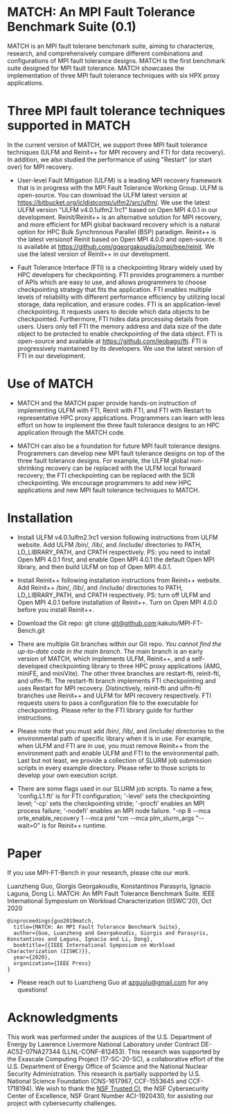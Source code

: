 # MATCH: An MPI Fault Tolerance Benchmark Suite (0.1)
MATCH is an MPI fault tolerane benchmark suite, aiming to characterize, research, and comprehensively compare different combinations and configurations of MPI fault tolerance designs. MATCH is the first benchmark suite designed for MPI fault tolerance. MATCH showcases the implementation of three MPI fault tolerance techniques with six HPX proxy applications. 

# Three MPI fault tolerance techniques supported in MATCH
In the current version of MATCH, we support three MPI fault tolerance techniques (ULFM and Reinit++ for MPI recovery and FTI for data recovery). In addition, we also studied the performance of using "Restart" (or start over) for MPI recovery.

- User-level Fault Mitigation (ULFM) is a leading MPI recovery framework that is in progress with the MPI Fault Tolerance Working Group. ULFM is open-source. You can download the ULFM latest version at https://bitbucket.org/icldistcomp/ulfm2/src/ulfm/. We use the latest ULFM version "ULFM v4.0.1ulfm2.1rc1" based on Open MPI 4.0.1 in our development. Reinit/Reinit++ is an alternative solution for MPI recovery, and more efficient for MPI global backward recovery which is a natural option for HPC Bulk Synchronous Parallel (BSP) paradigm. Reinit++ is the latest versionof Reinit based on Open MPI 4.0.0 and open-source. It is available at https://github.com/ggeorgakoudis/ompi/tree/reinit. We use the latest version of Reinit++ in our development. 

- Fault Tolerance Interface (FTI) is a checkpointing library widely used by HPC developers for checkpointing. FTI provides programmers a number of APIs which are easy to use, and allows programmers to choose checkpointing strategy that fits the application. FTI enables multiple levels of reliability with different performance efficiency by utilizing local storage, data replication, and erasure codes. FTI is an application-level checkpointing. It requests users to decide which data objects to be checkpointed. Furthermore, FTI hides data processing details from users. Users only tell FTI the memory address and data size of the date object to be protected to enable checkpointing of the data object. FTI is open-source and available at https://github.com/leobago/fti. FTI is progressively maintained by its developers. We use the latest version of FTI in our development. 

# Use of MATCH
- MATCH and the MATCH paper provide hands-on instruction of implementing ULFM with FTI, Reinit with FTI, and FTI with Restart to representative HPC proxy applications. Programmers can learn with less effort on how to implement the three fault tolerance designs to an HPC application through the MATCH code. 

- MATCH can also be a foundation for future MPI fault tolerance designs. Programmers can develop new MPI fault tolerance designs on top of the three fault tolerance designs. For example, the ULFM global non-shrinking recovery can be replaced with the ULFM local forward recovery; the FTI checkpointing can be replaced with the SCR checkpointing. We encourage programmers to add new HPC applications and new MPI fault tolerance techniques to MATCH.

# Installation
- Install ULFM v4.0.1ulfm2.1rc1 version following instructions from ULFM website. Add ULFM /bin/, /lib/, and /include/ directories to PATH, LD\_LIBRARY\_PATH, and CPATH respectively. PS: you need to install Open MPI 4.0.1 first, and enable Open MPI 4.0.1 the default Open MPI library, and then build ULFM on top of Open MPI 4.0.1.

- Install Reinit++ following installation instructions from Reinit++ website. Add Reinit++ /bin/, /lib/, and /include/ directories to PATH, LD\_LIBRARY\_PATH, and CPATH respectively. PS: turn off ULFM and Open MPI 4.0.1 before installation of Reinit++. Turn on Open MPI 4.0.0 before you install Reinit++. 

- Download the Git repo: git clone git@github.com:kakulo/MPI-FT-Bench.git

- There are multiple Git branches within our Git repo. *You cannot find the up-to-date code in the main branch*. The main branch is an early version of MATCH, which implements ULFM, Reinit++, and a self-developed checkpointing library to three HPC proxy applications (AMG, miniFE, and miniVite). The other three branches are restart-fti, reinit-fti, and ulfm-fti. The restart-fti branch implements FTI checkpointing and uses Restart for MPI recovery. Distinctively, reinit-fti and ulfm-fti branches use Reinit++ and ULFM for MPI recovery respectively. FTI requests users to pass a configuration file to the executable for checkpointing. Please refer to the FTI library guide for further instructions.

- Please note that you must add /bin/, /lib/, and /include/ directories to the environmental path of specific library when it is in use. For example, when ULFM and FTI are in use, you must remove Reinit++ from the environment path and enable ULFM and FTI to the environmental path. Last but not least, we provide a collection of SLURM job submission scripts in every example directory. Please refer to those scripts to develop your own execution script.  

- There are some flags used in our SLURM job scripts. To name a few, 'config.L1.fti' is for FTI configuration; '-level' sets the checkpointing level; '-cp' sets the checkpointing stride; '-procfi' enables an MPI process failure; '-nodefi' enables an MPI node failure. "-np 8 --mca orte\_enable\_recovery 1 --mca pml ^cm --mca plm\_slurm\_args "--wait=0" is for Reinit++ runtime.  

# Paper
If you use MPI-FT-Bench in your research, please cite our work.

Luanzheng Guo, Giorgis Georgakoudis, Konstantinos Parasyris, Ignacio Laguna, Dong Li. MATCH: An MPI Fault Tolerance Benchmark Suite. IEEE International Symposium on Workload Characterization (IISWC'20), Oct 2020


```
@inproceedings{guo2019match,
  title={MATCH: An MPI Fault Tolerance Benchmark Suite},
  author={Guo, Luanzheng and Georgakoudis, Giorgis and Parasyris, Konstantinos and Laguna, Ignacio and Li, Dong},
  booktitle={{IEEE International Symposium on Workload Characterization (IISWC)}},
  year={2020},
  organization={IEEE Press}
}
```

- Please reach out to Luanzheng Guo at azguolu@gmail.com for any questions!

# Acknowledgments 
This work was performed under the auspices of the U.S. Department of Energy by Lawrence Livermore National Laboratory under Contract DE-AC52-07NA27344 (LLNL-CONF-812453). This research was supported by the Exascale Computing Project (17-SC-20-SC), a collaborative effort of the U.S. Department of Energy Office of Science and the National Nuclear Security Administration. This research is partially supported by U.S. National Science Foundation (CNS-1617967, CCF-1553645 and CCF-1718194). We wish to thank the [NSF Trusted CI](https://www.trustedci.org), the NSF Cybersecurity Center of Excellence, NSF Grant Number ACI-1920430, for assisting our project with cybersecurity challenges.
